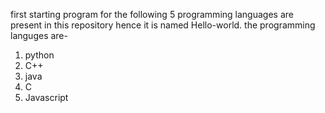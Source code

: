 first starting program for the following 5 programming languages are present in this repository
hence it is named Hello-world.
the programming languges are-
1. python
2. C++
3. java
4. C
5. Javascript
